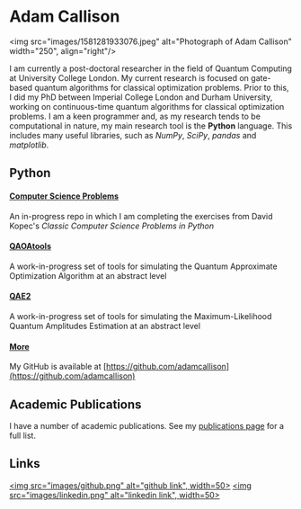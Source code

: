 # **Adam Callison** 

<img src="images/1581281933076.jpeg" alt="Photograph of Adam Callison" width="250", align="right"/>

I am currently a post-doctoral researcher in the field of Quantum Computing at University College London.
My current research is focused on gate-based quantum algorithms for classical optimization problems.
Prior to this, I did my PhD between Imperial College London and Durham University, working on continuous-time quantum algorithms for classical optimization problems.
I am a keen programmer and, as my research tends to be computational in nature, my main research tool is the **Python** language.
This includes many useful libraries, such as *NumPy*, *SciPy*, *pandas* and *matplotlib*.

## **Python**
#### [Computer Science Problems](https://github.com/adamcallison/ComputerScienceProblems)

An in-progress repo in which I am completing the exercises from David Kopec's *Classic Computer Science Problems in Python*

#### [QAOAtools](https://github.com/adamcallison/qaoatools)

A work-in-progress set of tools for simulating the Quantum Approximate Optimization Algorithm at an abstract level

#### [QAE2](https://github.com/adamcallison/qae2)

A work-in-progress set of tools for simulating the Maximum-Likelihood Quantum Amplitudes Estimation at an abstract level

#### [More](https://github.com/adamcallison)

My GitHub is available at [https://github.com/adamcallison](https://github.com/adamcallison)

## **Academic Publications**

I have a number of academic publications. See my [publications page](publications) for a full list.

## **Links**
[<img src="images/github.png" alt="github link", width=50>](https://github.com/adamcallison) [<img src="images/linkedin.png" alt="linkedin link", width=50>](https://www.linkedin.com/in/adam-callison-36598319b/)

